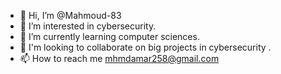 - 👋 Hi, I’m @Mahmoud-83
- 👀 I’m interested in cybersecurity.
- 🌱 I’m currently learning computer sciences.
- 💞️ I'm looking to collaborate on big projects in cybersecurity .
- 📫 How to reach me mhmdamar258@gmail.com

<!---
Mahmoud-83/Mahmoud-83 is a ✨ special ✨ repository because its `README.md` (this file) appears on your GitHub profile.
You can click the Preview link to take a look at your changes.

--->

